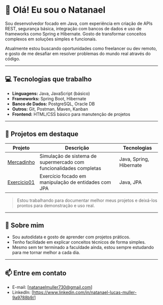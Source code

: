 # 👋 Olá! Eu sou o Natanael

Sou desenvolvedor focado em Java, com experiência em criação de APIs REST, segurança básica, integração com bancos de dados e uso de frameworks como Spring e Hibernate. Gosto de transformar conceitos complexos em soluções simples e funcionais.

Atualmente estou buscando oportunidades como freelancer ou dev remoto, e gosto de me desafiar em resolver problemas do mundo real através do código.

---

## 💻 Tecnologias que trabalho

- **Linguagens:** Java, JavaScript (básico)
- **Frameworks:** Spring Boot, Hibernate
- **Banco de Dados:** PostgreSQL, Oracle DB
- **Outros:** Git, Postman, Maven, Kanban
- **Frontend:** HTML/CSS básico para manutenção de projetos

---

## 🚀 Projetos em destaque

| Projeto | Descrição | Tecnologias |
|--------|-----------|-------------|
| [Mercadinho](https://github.com/Natanael730i/Mercadinho) | Simulação de sistema de supermercado com funcionalidades completas | Java, Spring, Hibernate |
| [Exercicio01](https://github.com/Natanael730i/Exercicio01) | Exercício focado em manipulação de entidades com JPA | Java, JPA |

> Estou trabalhando para documentar melhor meus projetos e deixá-los prontos para demonstração e uso real.

---

## 🧠 Sobre mim

- Sou autodidata e gosto de aprender com projetos práticos.
- Tenho facilidade em explicar conceitos técnicos de forma simples.
- Mesmo sem ter terminado a faculdade ainda, estou sempre estudando para me tornar melhor a cada dia.

---

## 📫 Entre em contato

- E-mail: [natanaelmuller730@gmail.com]
- LinkedIn: [https://www.linkedin.com/in/natanael-lucas-muller-9a9788b9/]
